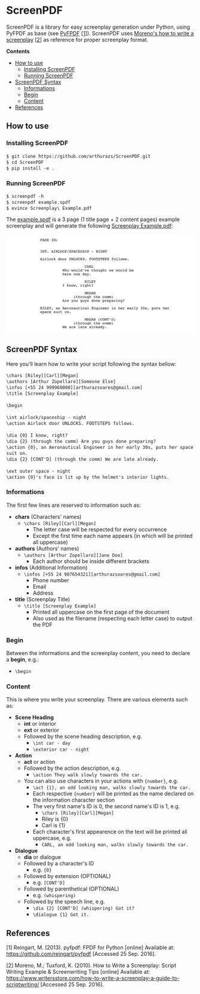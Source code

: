 # ScreenPDF

ScreenPDF is a library for easy screenplay generation under Python,
using PyFPDF as base (see [PyFPDF][1] \[[1](#references)]).
ScreenPDF uses [Moreno's how to write a screenplay][2] \[[2](#references)] as reference
for proper screenplay format.

**Contents**

- [How to use](#how-to-use)
    - [Installing ScreenPDF](#installing-screenpdf)
    - [Running ScreenPDF](#running-screenpdf)
- [ScreenPDF Syntax](#screenpdf-syntax)
    - [Informations](#informations)
    - [Begin](#begin)
    - [Content](#content)
- [References](#references)

## How to use

### Installing ScreenPDF

    $ git clone https://github.com/arthurazs/ScreenPDF.git
    $ cd ScreenPDF
    $ pip install -e .

### Running ScreenPDF

    $ screenpdf -h
    $ screenpdf example.spdf
    $ evince Screenplay\ Example.pdf

The [example.spdf](example.spdf) is a 3 page (1 title page + 2 content
pages) example screenplay and will generate the following
[Screenplay Example.pdf](Screenplay%20Example.pdf):

![Image of the generated PDF example](example.png)

## ScreenPDF Syntax

Here you'll learn how to write your script following the syntax bellow:

    \chars [Riley][Carl][Megan]
    \authors [Arthur Zopellaro][Someone Else]
    \infos [+55 24 999960000][arthurazsoares@gmail.com]
    \title [Screenplay Example]

    \begin

    \int airlock/spaceship - night
    \action Airlock door UNLOCKS. FOOTSTEPS follows.

    \dia {0} I know, right?
    \dia {2} (through the comm) Are you guys done preparing?
    \action {0}, an Aeronautical Engineer in her early 30s, puts her space suit on.
    \dia {2} [CONT'D] (through the comm) We are late already.

    \ext outer space - night
    \action {0}'s face is lit up by the helmet's interior lights.

### Informations

The first few lines are reserved to information such as:

- **chars** (Characters' names)
    - `\chars [Riley][Carl][Megan]`
        - The letter case will be respected for every occurrence
        - Except the first time each name appears (in which will be
        printed all uppercase)
- **authors** (Authors' names)
    - `\authors [Arthur Zopellaro][Jane Doe]`
        - Each author should be inside different brackets
- **infos** (Additional Information)
    - `\infos [+55 24 987654321][arthurazsoares@gmail.com]`
        - Phone number
        - Email
        - Address
- **title** (Screenplay Title)
    - `\title [Screenplay Example]`
        - Printed all uppercase on the first page of the document
        - Also used as the filename (respecting each letter case) to
        output the PDF

### Begin

Between the informations and the screenplay content, you need to declare
a **begin**, e.g.:

- `\begin`

### Content

This is where you write your screenplay. There are various elements such
as:

- **Scene Heading**
    - **int** or interior
    - **ext** or exterior
    - Followed by the scene heading description, e.g.
        - `\int car - day`
        - `\exterior car - night`
- **Action**
    - **act** or action
    - Followed by the action description, e.g.
        - `\action They walk slowly towards the car.`
    - You can also use characters in your actions with `{number}`, e.g.
        - `\act {1}, an odd looking man, walks slowly towards the car.`
        - Each respective `{number}` will be printed as the name
        declared on the information character section
        - The very first name's ID is 0, the second name's ID is 1, e.g.
            - `\chars [Riley][Carl][Megan]`
            - Riley is {0}
            - Carl is {1}
        - Each character's first appearence on the text will be printed
        all uppercase, e.g.
            - `CARL, an odd looking man, walks slowly towards the car.`
- **Dialogue**
    - **dia** or dialogue
    - Followed by a character's ID
        - e.g. `{0}`
    - Followed by extension (OPTIONAL)
        - e.g. `[CONT'D]`
    - Followed by parenthetical (OPTIONAL)
        - e.g. `(whispering)`
    - Followed by the speech line, e.g.
        - `\dia {2} [CONT'D] (whispering) Got it?`
        - `\dialogue {1} Got it.`

## References

\[1] Reingart, M. (2013). pyfpdf: FPDF for Python [online] Available at:
<https://github.com/reingart/pyfpdf> [Accessed 25 Sep. 2016].

\[2] Moreno, M.; Tuxford, K. (2010). How to Write a
Screenplay: Script Writing Example & Screenwriting Tips [online]
Available at:
<https://www.writersstore.com/how-to-write-a-screenplay-a-guide-to-scriptwriting/>
[Accessed 25 Sep. 2016].

[1]: https://github.com/reingart/pyfpdf
[2]: https://www.writersstore.com/how-to-write-a-screenplay-a-guide-to-scriptwriting/
